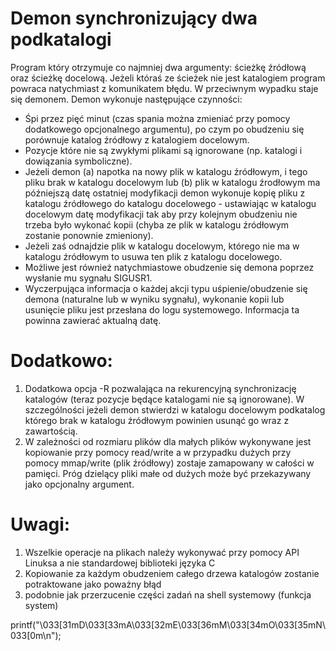 # Demon synchronizujący dwa podkatalogi
Program który otrzymuje co najmniej dwa argumenty: ścieżkę źródłową
oraz ścieżkę docelową. Jeżeli któraś ze ścieżek nie jest katalogiem program
powraca natychmiast z komunikatem błędu. W przeciwnym wypadku staje się
demonem. 
Demon wykonuje następujące czynności: 
* Śpi przez pięć minut (czas spania można zmieniać przy pomocy dodatkowego opcjonalnego argumentu), po
czym po obudzeniu się porównuje katalog źródłowy z katalogiem docelowym.
* Pozycje które nie są zwykłymi plikami są ignorowane (np. katalogi i dowiązania
symboliczne). 
* Jeżeli demon (a) napotka na nowy plik w katalogu źródłowym, i
tego pliku brak w katalogu docelowym lub (b) plik w katalogu źrodłowym ma
późniejszą datę ostatniej modyfikacji demon wykonuje kopię pliku z katalogu
źródłowego do katalogu docelowego - ustawiając w katalogu docelowym datę
modyfikacji tak aby przy kolejnym obudzeniu nie trzeba było wykonać kopii
(chyba ze plik w katalogu źródłowym zostanie ponownie zmieniony). 
* Jeżeli zaś odnajdzie plik w katalogu docelowym, którego nie ma w katalogu źródłowym to
usuwa ten plik z katalogu docelowego. 
* Możliwe jest również natychmiastowe obudzenie się demona poprzez wysłanie mu sygnału SIGUSR1.
* Wyczerpująca informacja o każdej akcji typu uśpienie/obudzenie się demona (naturalne lub w
wyniku sygnału), wykonanie kopii lub usunięcie pliku jest przesłana do logu
systemowego. Informacja ta powinna zawierać aktualną datę.

# Dodatkowo:
1) Dodatkowa opcja -R pozwalająca na rekurencyjną synchronizację
katalogów (teraz pozycje będące katalogami nie są ignorowane). W szczególności
jeżeli demon stwierdzi w katalogu docelowym podkatalog którego brak w
katalogu źródłowym powinien usunąć go wraz z zawartością.
2) W zależności od rozmiaru plików dla małych plików wykonywane jest
kopiowanie przy pomocy read/write a w przypadku dużych przy pomocy
mmap/write (plik źródłowy) zostaje zamapowany w całości w pamięci. Próg
dzielący pliki małe od dużych może być przekazywany jako opcjonalny argument.

# Uwagi:  
1) Wszelkie operacje na plikach należy wykonywać przy pomocy API Linuksa a nie standardowej biblioteki języka C 
2) Kopiowanie za każdym obudzeniem całego drzewa katalogów zostanie potraktowane jako poważny błąd
3) podobnie jak przerzucenie części zadań na shell systemowy (funkcja system)


printf("\033[31mD\033[33mA\033[32mE\033[36mM\033[34mO\033[35mN\033[0m\n");
